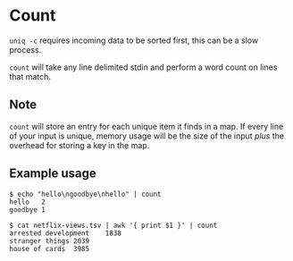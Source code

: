 # Count

`uniq -c` requires incoming data to be sorted first, this can be a slow process.

`count` will take any line delimited stdin and perform a word count on lines that match.

## Note

`count` will store an entry for each unique item it finds in a map. If every line of your input is unique, memory usage will be the size of the input _plus_ the overhead for storing a key in the map. 

## Example usage

    $ echo "hello\ngoodbye\nhello" | count
    hello	2
    goodbye	1

    $ cat netflix-views.tsv | awk '{ print $1 }' | count
    arrested development	1838
    stranger things	2039
    house of cards	3985
    


